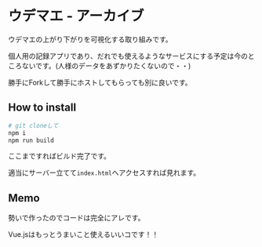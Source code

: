 # ウデマエ - アーカイブ
ウデマエの上がり下がりを可視化する取り組みです。

個人用の記録アプリであり、だれでも使えるようなサービスにする予定は今のところないです。(人様のデータをあずかりたくないので・・)

勝手にForkして勝手にホストしてもらっても別に良いです。

## How to install
```sh
# git cloneして
npm i
npm run build
```

ここまですればビルド完了です。

適当にサーバー立てて`index.html`へアクセスすれば見れます。

## Memo
勢いで作ったのでコードは完全にアレです。

Vue.jsはもっとうまいこと使えるいいコです！！

